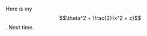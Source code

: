 <script type="text/javascript" async
  src="https://cdnjs.cloudflare.com/ajax/libs/mathjax/2.7.5/latest.js?config=TeX-MML-AM_CHTML">
</script>
Here is my $$\theta^2 + \frac{2}{x^2 + z}$$. Next time.
